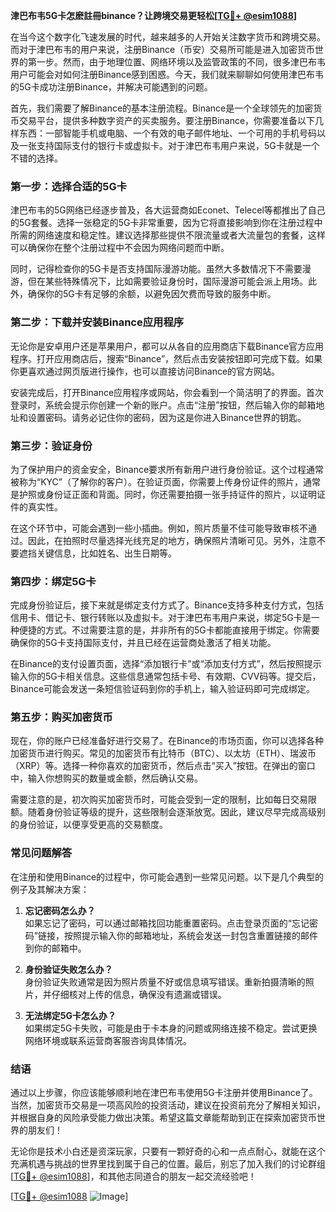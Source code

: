 **津巴布韦5G卡怎麽註冊binance？让跨境交易更轻松[[TG💪+ @esim1088](https://t.me/s/esim1088)]**

在当今这个数字化飞速发展的时代，越来越多的人开始关注数字货币和跨境交易。而对于津巴布韦的用户来说，注册Binance（币安）交易所可能是进入加密货币世界的第一步。然而，由于地理位置、网络环境以及监管政策的不同，很多津巴布韦用户可能会对如何注册Binance感到困惑。今天，我们就来聊聊如何使用津巴布韦的5G卡成功注册Binance，并解决可能遇到的问题。

首先，我们需要了解Binance的基本注册流程。Binance是一个全球领先的加密货币交易平台，提供多种数字资产的买卖服务。要注册Binance，你需要准备以下几样东西：一部智能手机或电脑、一个有效的电子邮件地址、一个可用的手机号码以及一张支持国际支付的银行卡或虚拟卡。对于津巴布韦用户来说，5G卡就是一个不错的选择。

### **第一步：选择合适的5G卡**
津巴布韦的5G网络已经逐步普及，各大运营商如Econet、Telecel等都推出了自己的5G套餐。选择一张稳定的5G卡非常重要，因为它将直接影响到你在注册过程中所需的网络速度和稳定性。建议选择那些提供不限流量或者大流量包的套餐，这样可以确保你在整个注册过程中不会因为网络问题而中断。

同时，记得检查你的5G卡是否支持国际漫游功能。虽然大多数情况下不需要漫游，但在某些特殊情况下，比如需要验证身份时，国际漫游可能会派上用场。此外，确保你的5G卡有足够的余额，以避免因欠费而导致的服务中断。

### **第二步：下载并安装Binance应用程序**
无论你是安卓用户还是苹果用户，都可以从各自的应用商店下载Binance官方应用程序。打开应用商店后，搜索“Binance”，然后点击安装按钮即可完成下载。如果你更喜欢通过网页版进行操作，也可以直接访问Binance的官方网站。

安装完成后，打开Binance应用程序或网站，你会看到一个简洁明了的界面。首次登录时，系统会提示你创建一个新的账户。点击“注册”按钮，然后输入你的邮箱地址和设置密码。请务必记住你的密码，因为这是你进入Binance世界的钥匙。

### **第三步：验证身份**
为了保护用户的资金安全，Binance要求所有新用户进行身份验证。这个过程通常被称为“KYC”（了解你的客户）。在验证页面，你需要上传身份证件的照片，通常是护照或身份证正面和背面。同时，你还需要拍摄一张手持证件的照片，以证明证件的真实性。

在这个环节中，可能会遇到一些小插曲。例如，照片质量不佳可能导致审核不通过。因此，在拍照时尽量选择光线充足的地方，确保照片清晰可见。另外，注意不要遮挡关键信息，比如姓名、出生日期等。

### **第四步：绑定5G卡**
完成身份验证后，接下来就是绑定支付方式了。Binance支持多种支付方式，包括信用卡、借记卡、银行转账以及虚拟卡。对于津巴布韦用户来说，绑定5G卡是一种便捷的方式。不过需要注意的是，并非所有的5G卡都能直接用于绑定。你需要确保你的5G卡支持国际支付，并且已经在运营商处激活了相关功能。

在Binance的支付设置页面，选择“添加银行卡”或“添加支付方式”，然后按照提示输入你的5G卡相关信息。这些信息通常包括卡号、有效期、CVV码等。提交后，Binance可能会发送一条短信验证码到你的手机上，输入验证码即可完成绑定。

### **第五步：购买加密货币**
现在，你的账户已经准备好进行交易了。在Binance的市场页面，你可以选择各种加密货币进行购买。常见的加密货币有比特币（BTC）、以太坊（ETH）、瑞波币（XRP）等。选择一种你喜欢的加密货币，然后点击“买入”按钮。在弹出的窗口中，输入你想购买的数量或金额，然后确认交易。

需要注意的是，初次购买加密货币时，可能会受到一定的限制，比如每日交易限额。随着身份验证等级的提升，这些限制会逐渐放宽。因此，建议尽早完成高级别的身份验证，以便享受更高的交易额度。

### **常见问题解答**
在注册和使用Binance的过程中，你可能会遇到一些常见问题。以下是几个典型的例子及其解决方案：

1. **忘记密码怎么办？**  
   如果忘记了密码，可以通过邮箱找回功能重置密码。点击登录页面的“忘记密码”链接，按照提示输入你的邮箱地址，系统会发送一封包含重置链接的邮件到你的邮箱中。

2. **身份验证失败怎么办？**  
   身份验证失败通常是因为照片质量不好或信息填写错误。重新拍摄清晰的照片，并仔细核对上传的信息，确保没有遗漏或错误。

3. **无法绑定5G卡怎么办？**  
   如果绑定5G卡失败，可能是由于卡本身的问题或网络连接不稳定。尝试更换网络环境或联系运营商客服咨询具体情况。

### **结语**
通过以上步骤，你应该能够顺利地在津巴布韦使用5G卡注册并使用Binance了。当然，加密货币交易是一项高风险的投资活动，建议在投资前充分了解相关知识，并根据自身的风险承受能力做出决策。希望这篇文章能帮助到正在探索加密货币世界的朋友们！

无论你是技术小白还是资深玩家，只要有一颗好奇的心和一点点耐心，就能在这个充满机遇与挑战的世界里找到属于自己的位置。最后，别忘了加入我们的讨论群组[[TG💪+ @esim1088](https://t.me/s/esim1088)]，和其他志同道合的朋友一起交流经验吧！

[[TG💪+ @esim1088](https://t.me/s/esim1088) ![Image](https://i.postimg.cc/4NQfJmqS/Snipaste-2025-05-13-00-14-12.png)]
